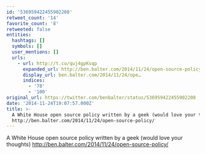 ```yaml
---
id: '536959422455902208'
retweet_count: '14'
favorite_count: '8'
retweeted: false
entities:
  hashtags: []
  symbols: []
  user_mentions: []
  urls:
    - url: http://t.co/quj4gpKsqp
      expanded_url: http://ben.balter.com/2014/11/24/open-source-policy/
      display_url: ben.balter.com/2014/11/24/ope…
      indices:
        - '78'
        - '100'
original_url: https://twitter.com/benbalter/status/536959422455902208
date: '2014-11-24T19:07:57.000Z'
title: >-
  A White House open source policy written by a geek (would love your thoughts)
  http://ben.balter.com/2014/11/24/open-source-policy/
---
```


A White House open source policy written by a geek (would love your thoughts) http://ben.balter.com/2014/11/24/open-source-policy/